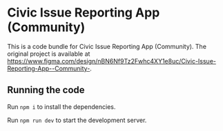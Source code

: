 
  # Civic Issue Reporting App (Community)

  This is a code bundle for Civic Issue Reporting App (Community). The original project is available at https://www.figma.com/design/nBN6Nf9Tz2Fwhc4XY1e8uc/Civic-Issue-Reporting-App--Community-.

  ## Running the code

  Run `npm i` to install the dependencies.

  Run `npm run dev` to start the development server.
  